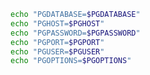 ```sh {"name":"direnv"}
echo "PGDATABASE=$PGDATABASE"
echo "PGHOST=$PGHOST"
echo "PGPASSWORD=$PGPASSWORD"
echo "PGPORT=$PGPORT"
echo "PGUSER=$PGUSER"
echo "PGOPTIONS=$PGOPTIONS"
```

